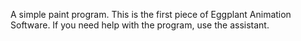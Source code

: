 A simple paint program. This is the first piece of Eggplant Animation Software. If you need help with the program, use the assistant.